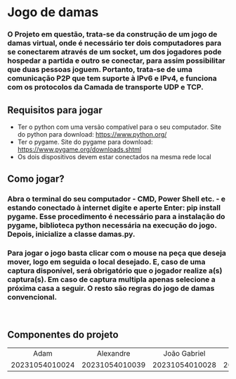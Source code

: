 # Jogo de damas
### O Projeto em questão, trata-se da construção de um jogo de damas virtual, onde é necessário ter dois computadores para se conectarem através de um socket, um dos jogadores pode hospedar a partida e outro se conectar, para assim possibilitar que duas pessoas joguem. Portanto, trata-se de uma comunicação P2P que tem suporte à IPv6 e IPv4, e funciona com os protocolos da Camada de transporte UDP e TCP.

## Requisitos para jogar
+ Ter o python com uma versão compatível para o seu computador. Site do python para download: https://www.python.org/
+ Ter o pygame. Site do pygame para download: https://www.pygame.org/downloads.shtml
+ Os dois dispositivos devem estar conectados na mesma rede local

## Como jogar?
### Abra o terminal do seu computador - CMD, Power Shell etc. - e estando conectado à internet digite e aperte Enter: pip install pygame. Esse procedimento é necessário para a instalação do pygame, biblioteca python necessária na execução do jogo. Depois, inicialize a classe damas.py.
### Para jogar o jogo basta clicar com o mouse na peça que deseja mover, logo em seguida o local desejado. E, caso de uma captura disponível, será obrigatório que o jogador realize a(s) captura(s). Em caso de captura multipla apenas selecione a próxima casa a seguir. O resto são regras do jogo de damas convencional.
<br>


## Componentes do projeto
<table>
 <tr align = "center">
  <td> Adam</td>
  <td>Alexandre</td>
  <td>João Gabriel</td>
  <td>Paulo César</td>
</tr>
<tr>
  <td>20231054010024</td>
  <td>20231054010039</td>
  <td>20231054010028</td>
  <td>20231054010026</td>
</tr>
</table> 

